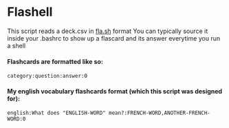 # Flashell
This script reads a deck.csv in [fla.sh](https://github.com/tallguyjenks/fla.sh) format
You can typically source it inside your .bashrc to show up a flascard and its answer everytime you run a shell

#### Flashcards are formatted like so:
``category:question:answer:0``

#### My english vocabulary flashcards format (which this script was designed for):
``english:What does "ENGLISH-WORD" mean?:FRENCH-WORD,ANOTHER-FRENCH-WORD:0``
